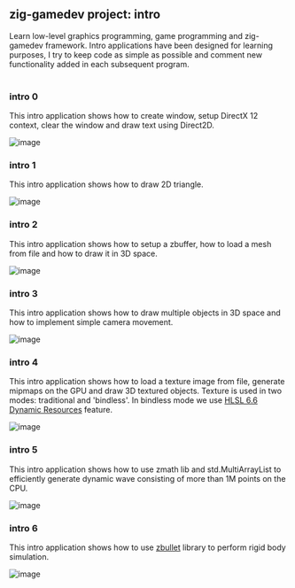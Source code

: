 ## zig-gamedev project: intro

Learn low-level graphics programming, game programming and zig-gamedev framework. Intro applications have been designed for learning purposes, I try to keep code as simple as possible and comment new functionality added in each subsequent program.
<br />
<br />

### intro 0

This intro application shows how to create window, setup DirectX 12 context, clear the window and draw text using Direct2D.

![image](screenshots/screenshot0.png)

### intro 1

This intro application shows how to draw 2D triangle.

![image](screenshots/screenshot1.png)

### intro 2

This intro application shows how to setup a zbuffer, how to load a mesh from file and how to draw it in 3D space.

![image](screenshots/screenshot2.png)

### intro 3

This intro application shows how to draw multiple objects in 3D space and how to implement simple camera movement.

![image](screenshots/screenshot3.png)

### intro 4

This intro application shows how to load a texture image from file, generate mipmaps on the GPU and draw 3D textured objects. Texture is used in two modes: traditional and 'bindless'. In bindless mode we use [HLSL 6.6 Dynamic Resources](https://microsoft.github.io/DirectX-Specs/d3d/HLSL_SM_6_6_DynamicResources.html) feature.

![image](screenshots/screenshot4.png)

### intro 5

This intro application shows how to use zmath lib and std.MultiArrayList to efficiently generate dynamic wave consisting of more than 1M points on the CPU.

![image](screenshots/screenshot5.png)

### intro 6

This intro application shows how to use [zbullet](https://github.com/michal-z/zig-gamedev/tree/main/libs/zbullet) library to perform rigid body simulation.

![image](screenshots/screenshot6.png)
